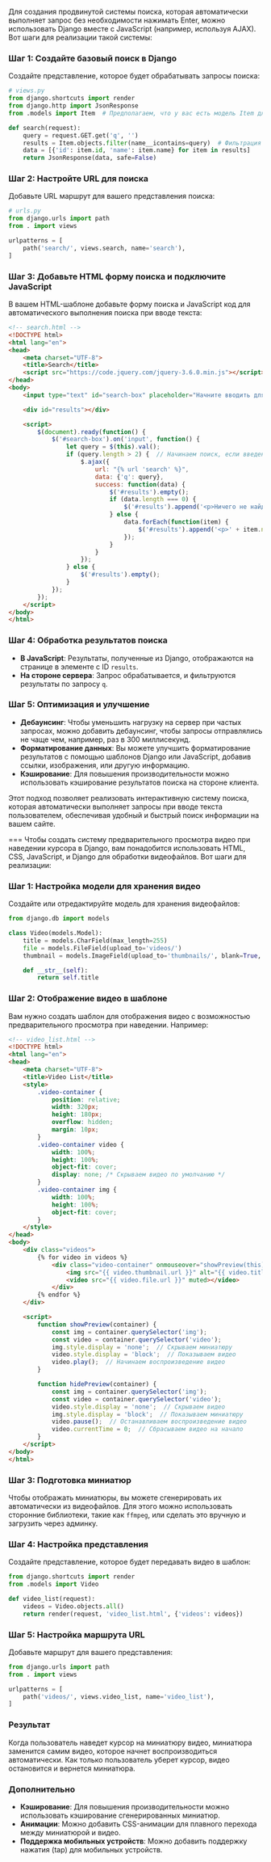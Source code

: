 Для создания продвинутой системы поиска, которая автоматически выполняет запрос без необходимости нажимать Enter, можно использовать Django вместе с JavaScript (например, используя AJAX). Вот шаги для реализации такой системы:

### Шаг 1: Создайте базовый поиск в Django

Создайте представление, которое будет обрабатывать запросы поиска:

```python
# views.py
from django.shortcuts import render
from django.http import JsonResponse
from .models import Item  # Предполагаем, что у вас есть модель Item для поиска

def search(request):
    query = request.GET.get('q', '')
    results = Item.objects.filter(name__icontains=query)  # Фильтрация по имени
    data = [{'id': item.id, 'name': item.name} for item in results]
    return JsonResponse(data, safe=False)
```

### Шаг 2: Настройте URL для поиска

Добавьте URL маршрут для вашего представления поиска:

```python
# urls.py
from django.urls import path
from . import views

urlpatterns = [
    path('search/', views.search, name='search'),
]
```

### Шаг 3: Добавьте HTML форму поиска и подключите JavaScript

В вашем HTML-шаблоне добавьте форму поиска и JavaScript код для автоматического выполнения поиска при вводе текста:

```html
<!-- search.html -->
<!DOCTYPE html>
<html lang="en">
<head>
    <meta charset="UTF-8">
    <title>Search</title>
    <script src="https://code.jquery.com/jquery-3.6.0.min.js"></script>
</head>
<body>
    <input type="text" id="search-box" placeholder="Начните вводить для поиска...">

    <div id="results"></div>

    <script>
        $(document).ready(function() {
            $('#search-box').on('input', function() {
                let query = $(this).val();
                if (query.length > 2) {  // Начинаем поиск, если введено больше 2 символов
                    $.ajax({
                        url: "{% url 'search' %}",
                        data: {'q': query},
                        success: function(data) {
                            $('#results').empty();
                            if (data.length === 0) {
                                $('#results').append('<p>Ничего не найдено</p>');
                            } else {
                                data.forEach(function(item) {
                                    $('#results').append('<p>' + item.name + '</p>');
                                });
                            }
                        }
                    });
                } else {
                    $('#results').empty();
                }
            });
        });
    </script>
</body>
</html>
```

### Шаг 4: Обработка результатов поиска

- **В JavaScript**: Результаты, полученные из Django, отображаются на странице в элементе с ID `results`.
- **На стороне сервера**: Запрос обрабатывается, и фильтруются результаты по запросу `q`.

### Шаг 5: Оптимизация и улучшение

- **Дебаунсинг**: Чтобы уменьшить нагрузку на сервер при частых запросах, можно добавить дебаунсинг, чтобы запросы отправлялись не чаще чем, например, раз в 300 миллисекунд.
- **Форматирование данных**: Вы можете улучшить форматирование результатов с помощью шаблонов Django или JavaScript, добавив ссылки, изображения, или другую информацию.
- **Кэширование**: Для повышения производительности можно использовать кэширование результатов поиска на стороне клиента.

Этот подход позволяет реализовать интерактивную систему поиска, которая автоматически выполняет запросы при вводе текста пользователем, обеспечивая удобный и быстрый поиск информации на вашем сайте.

===
Чтобы создать систему предварительного просмотра видео при наведении курсора в Django, вам понадобится использовать HTML, CSS, JavaScript, и Django для обработки видеофайлов. Вот шаги для реализации:

### Шаг 1: Настройка модели для хранения видео

Создайте или отредактируйте модель для хранения видеофайлов:

```python
from django.db import models

class Video(models.Model):
    title = models.CharField(max_length=255)
    file = models.FileField(upload_to='videos/')
    thumbnail = models.ImageField(upload_to='thumbnails/', blank=True, null=True)

    def __str__(self):
        return self.title
```

### Шаг 2: Отображение видео в шаблоне

Вам нужно создать шаблон для отображения видео с возможностью предварительного просмотра при наведении. Например:

```html
<!-- video_list.html -->
<!DOCTYPE html>
<html lang="en">
<head>
    <meta charset="UTF-8">
    <title>Video List</title>
    <style>
        .video-container {
            position: relative;
            width: 320px;
            height: 180px;
            overflow: hidden;
            margin: 10px;
        }
        .video-container video {
            width: 100%;
            height: 100%;
            object-fit: cover;
            display: none; /* Скрываем видео по умолчанию */
        }
        .video-container img {
            width: 100%;
            height: 100%;
            object-fit: cover;
        }
    </style>
</head>
<body>
    <div class="videos">
        {% for video in videos %}
            <div class="video-container" onmouseover="showPreview(this)" onmouseout="hidePreview(this)">
                <img src="{{ video.thumbnail.url }}" alt="{{ video.title }}">
                <video src="{{ video.file.url }}" muted></video>
            </div>
        {% endfor %}
    </div>

    <script>
        function showPreview(container) {
            const img = container.querySelector('img');
            const video = container.querySelector('video');
            img.style.display = 'none';  // Скрываем миниатюру
            video.style.display = 'block';  // Показываем видео
            video.play();  // Начинаем воспроизведение видео
        }

        function hidePreview(container) {
            const img = container.querySelector('img');
            const video = container.querySelector('video');
            video.style.display = 'none';  // Скрываем видео
            img.style.display = 'block';  // Показываем миниатюру
            video.pause();  // Останавливаем воспроизведение видео
            video.currentTime = 0;  // Сбрасываем видео на начало
        }
    </script>
</body>
</html>
```

### Шаг 3: Подготовка миниатюр

Чтобы отображать миниатюры, вы можете сгенерировать их автоматически из видеофайлов. Для этого можно использовать сторонние библиотеки, такие как `ffmpeg`, или сделать это вручную и загрузить через админку.

### Шаг 4: Настройка представления

Создайте представление, которое будет передавать видео в шаблон:

```python
from django.shortcuts import render
from .models import Video

def video_list(request):
    videos = Video.objects.all()
    return render(request, 'video_list.html', {'videos': videos})
```

### Шаг 5: Настройка маршрута URL

Добавьте маршрут для вашего представления:

```python
from django.urls import path
from . import views

urlpatterns = [
    path('videos/', views.video_list, name='video_list'),
]
```

### Результат

Когда пользователь наведет курсор на миниатюру видео, миниатюра заменится самим видео, которое начнет воспроизводиться автоматически. Как только пользователь уберет курсор, видео остановится и вернется миниатюра.

### Дополнительно

- **Кэширование**: Для повышения производительности можно использовать кэширование сгенерированных миниатюр.
- **Анимации**: Можно добавить CSS-анимации для плавного перехода между миниатюрой и видео.
- **Поддержка мобильных устройств**: Можно добавить поддержку нажатия (tap) для мобильных устройств.